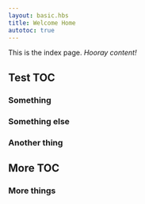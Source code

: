 ```yaml
---
layout: basic.hbs
title: Welcome Home
autotoc: true
---
```


This is the index page. *Hooray content!*

## Test TOC

### Something

### Something else

### Another thing

## More TOC

### More things
